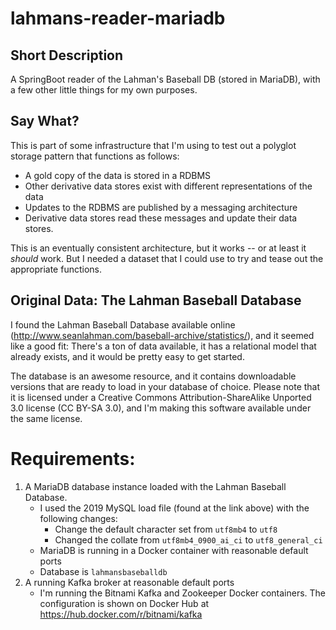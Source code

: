 # lahmans-reader-mariadb
## Short Description
A SpringBoot reader of the Lahman's Baseball DB (stored in MariaDB), with a few other little things for my own purposes.

## Say What?
This is part of some infrastructure that I'm using to test out a polyglot storage pattern that functions as follows:

- A gold copy of the data is stored in a RDBMS
- Other derivative data stores exist with different representations of the data
- Updates to the RDBMS are published by a messaging architecture
- Derivative data stores read these messages and update their data stores.

This is an eventually consistent architecture, but it works -- or at least it _should_ work. But I needed a dataset that 
I could use to try and tease out the appropriate functions.

## Original Data: The Lahman Baseball Database
I found the Lahman Baseball Database available online (http://www.seanlahman.com/baseball-archive/statistics/), and it 
seemed like a good fit: There's a ton of data available, it has a relational model that already exists, and it would be
pretty easy to get started.

The database is an awesome resource, and it contains downloadable versions that are ready to load in your database of choice. 
Please note that it is licensed under a Creative Commons Attribution-ShareAlike Unported 3.0 license (CC BY-SA 3.0), and 
I'm making this software available under the same license.

# Requirements:
1. A MariaDB database instance loaded with the Lahman Baseball Database. 
   - I used the 2019 MySQL load file (found at the link above) with the following changes:
     - Change the default character set from `utf8mb4` to `utf8`
     - Changed the collate from `utf8mb4_0900_ai_ci` to `utf8_general_ci`
   - MariaDB is running in a Docker container with reasonable default ports
   - Database is `lahmansbaseballdb`
2. A running Kafka broker at reasonable default ports
   - I'm running the Bitnami Kafka and Zookeeper Docker containers. The configuration is shown on Docker Hub at https://hub.docker.com/r/bitnami/kafka
   
